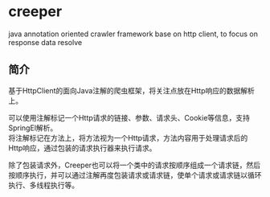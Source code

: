 # creeper
java annotation oriented crawler framework base on http client, to focus on response data resolve

## 简介
基于HttpClient的面向Java注解的爬虫框架，将关注点放在Http响应的数据解析上。  

可以使用注解标记一个Http请求的链接、参数、请求头、Cookie等信息，支持SpringEl解析。  
将注解标记在方法上，将方法视为一个Http请求，方法内容用于处理请求后的Http响应，通过包装的请求执行器来执行请求。  

除了包装请求外，Creeper也可以将一个类中的请求按顺序组成一个请求链，然后按顺序执行，并可以通过注解再度包装请求或请求链，使单个请求或请求链以循环执行、多线程执行等。   

